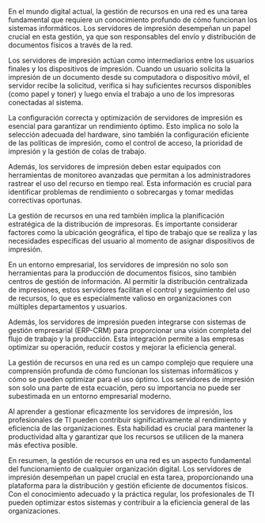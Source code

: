 En el mundo digital actual, la gestión de recursos en una red es una tarea fundamental que requiere un conocimiento profundo de cómo funcionan los sistemas informáticos. Los servidores de impresión desempeñan un papel crucial en esta gestión, ya que son responsables del envío y distribución de documentos físicos a través de la red.

Los servidores de impresión actúan como intermediarios entre los usuarios finales y los dispositivos de impresión. Cuando un usuario solicita la impresión de un documento desde su computadora o dispositivo móvil, el servidor recibe la solicitud, verifica si hay suficientes recursos disponibles (como papel y toner) y luego envía el trabajo a uno de los impresoras conectadas al sistema.

La configuración correcta y optimización de servidores de impresión es esencial para garantizar un rendimiento óptimo. Esto implica no solo la selección adecuada del hardware, sino también la configuración eficiente de las políticas de impresión, como el control de acceso, la prioridad de impresión y la gestión de colas de trabajo.

Además, los servidores de impresión deben estar equipados con herramientas de monitoreo avanzadas que permitan a los administradores rastrear el uso del recurso en tiempo real. Esta información es crucial para identificar problemas de rendimiento o sobrecargas y tomar medidas correctivas oportunas.

La gestión de recursos en una red también implica la planificación estratégica de la distribución de impresoras. Es importante considerar factores como la ubicación geográfica, el tipo de trabajo que se realiza y las necesidades específicas del usuario al momento de asignar dispositivos de impresión.

En un entorno empresarial, los servidores de impresión no solo son herramientas para la producción de documentos físicos, sino también centros de gestión de información. Al permitir la distribución centralizada de impresiones, estos servidores facilitan el control y seguimiento del uso de recursos, lo que es especialmente valioso en organizaciones con múltiples departamentos y usuarios.

Además, los servidores de impresión pueden integrarse con sistemas de gestión empresarial (ERP-CRM) para proporcionar una visión completa del flujo de trabajo y la producción. Esta integración permite a las empresas optimizar su operación, reducir costos y mejorar la eficiencia general.

La gestión de recursos en una red es un campo complejo que requiere una comprensión profunda de cómo funcionan los sistemas informáticos y cómo se pueden optimizar para el uso óptimo. Los servidores de impresión son solo una parte de esta ecuación, pero su importancia no puede ser subestimada en un entorno empresarial moderno.

Al aprender a gestionar eficazmente los servidores de impresión, los profesionales de TI pueden contribuir significativamente al rendimiento y eficiencia de las organizaciones. Esta habilidad es crucial para mantener la productividad alta y garantizar que los recursos se utilicen de la manera más efectiva posible.

En resumen, la gestión de recursos en una red es un aspecto fundamental del funcionamiento de cualquier organización digital. Los servidores de impresión desempeñan un papel crucial en esta tarea, proporcionando una plataforma para la distribución y gestión eficiente de documentos físicos. Con el conocimiento adecuado y la práctica regular, los profesionales de TI pueden optimizar estos sistemas y contribuir a la eficiencia general de las organizaciones.
